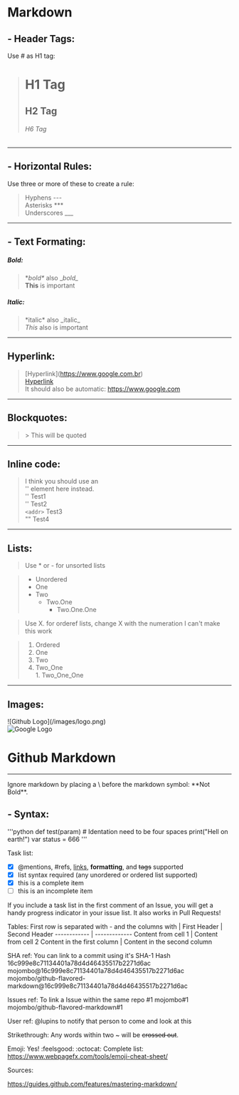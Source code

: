 # Markdown

## - Header Tags:

Use # as H1 tag:

> # H1 Tag
> ## H2 Tag
> ###### H6 Tag

---

## - Horizontal Rules:

Use three or more of these to create a rule:

> Hyphens \---  
> Asterisks \***  
> Underscores \___ 

---

## - Text Formating:

##### Bold:
> \**bold\** also \__bold\__  
> **This** is important 

##### Italic:
> \*italic\* also \_italic_  
> *This* also is important

---

## Hyperlink:
> \[Hyperlink\](https://www.google.com.br)  
> [Hyperlink](https://www.google.com.br)  
> It should also be automatic: https://www.google.com

---

## Blockquotes:
> \> This will be quoted

---

## Inline code:
> I think you should use an  
> '<addr>' element here instead.  
> '<addr>' Test1  
> '<addr>' Test2  
> `<addr>` Test3  
> "<addr>" Test4

---

## Lists:

> Use \* or \- for unsorted lists

> * Unordered
> * One
> * Two
>   * Two.One
>     * Two.One.One

> Use X. for orderef lists, change X with the numeration
> I can't make this work

> 1. Ordered
> 1. One
> 1. Two 
>   1. Two_One  
>     1. Two_One_One  

---

## Images:

!\[Github Logo](/images/logo.png)  
![Google Logo](https://i.imgur.com/jCxpBrW.jpg)

# Github Markdown

---

Ignore markdown by placing a \ before the markdown symbol: \*\*Not Bold\*\*.  

## - Syntax:
'''python
def test(param)
    # Identation need to be four spaces
    print("Hell on earth!")
    var status = 666
'''

Task list:
- [x] @mentions, #refs, [links](), **formatting**, and <del>tags</del> supported
- [x] list syntax required (any unordered or ordered list supported)
- [x] this is a complete item
- [ ] this is an incomplete item

If you include a task list in the first comment of an Issue, you will get a handy progress indicator in your issue list. It also works in Pull Requests!

Tables:
First row is separated with - and the columns with |
First Header | Second Header
------------ | -------------
Content from cell 1 | Content from cell 2
Content in the first column | Content in the second column

SHA ref:
You can link to a commit using it's SHA-1 Hash
16c999e8c71134401a78d4d46435517b2271d6ac
mojombo@16c999e8c71134401a78d4d46435517b2271d6ac
mojombo/github-flavored-markdown@16c999e8c71134401a78d4d46435517b2271d6ac

Issues ref:
To link a Issue within the same repo
#1
mojombo#1
mojombo/github-flavored-markdown#1

User ref:
@lupins to notify that person to come and look at this

Strikethrough:
Any words within two ~ will be ~~crossed out~~.

Emoji:
Yes! :feelsgood: :octocat:
Complete list: https://www.webpagefx.com/tools/emoji-cheat-sheet/

Sources:

https://guides.github.com/features/mastering-markdown/

